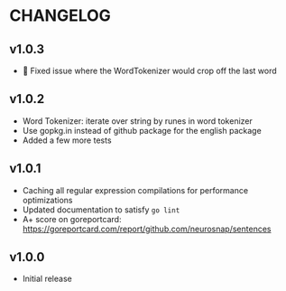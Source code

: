 CHANGELOG
=========

## v1.0.3

* :bug: Fixed issue where the WordTokenizer would crop off the last word

## v1.0.2

* Word Tokenizer: iterate over string by runes in word tokenizer
* Use gopkg.in instead of github package for the english package
* Added a few more tests

## v1.0.1

* Caching all regular expression compilations for performance optimizations
* Updated documentation to satisfy `go lint`
* A+ score on goreportcard: https://goreportcard.com/report/github.com/neurosnap/sentences

## v1.0.0

* Initial release
